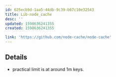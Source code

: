 ```yaml
---
id: 625ecb9d-1aa5-44db-9c39-b67c10e32543
title: Lib-node_cache
desc: ''
updated: 1598636241355
created: 1598636241355

link: 'https://github.com/node-cache/node-cache'
---
```


## Details
- practical limit is at around 1m keys.
